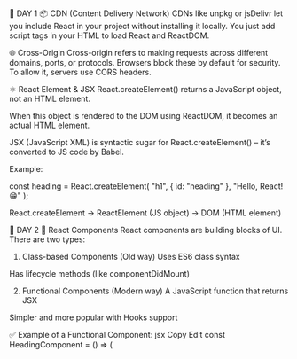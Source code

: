 🧠 DAY 1
📦 CDN (Content Delivery Network)
CDNs like unpkg or jsDelivr let you include React in your project without installing it locally.
You just add script tags in your HTML to load React and ReactDOM.

🌐 Cross-Origin
Cross-origin refers to making requests across different domains, ports, or protocols.
Browsers block these by default for security. To allow it, servers use CORS headers.

⚛️ React Element & JSX
React.createElement() returns a JavaScript object, not an HTML element.

When this object is rendered to the DOM using ReactDOM, it becomes an actual HTML element.

JSX (JavaScript XML) is syntactic sugar for React.createElement() – it’s converted to JS code by Babel.

Example:

const heading = React.createElement(
"h1",
{ id: "heading" },
"Hello, React! 😁"
);

React.createElement → ReactElement (JS object) → DOM (HTML element)

🧠 DAY 2
🧱 React Components
React components are building blocks of UI. There are two types:

1. Class-based Components (Old way)
   Uses ES6 class syntax

Has lifecycle methods (like componentDidMount)

2. Functional Components (Modern way)
   A JavaScript function that returns JSX

Simpler and more popular with Hooks support

✅ Example of a Functional Component:
jsx
Copy
Edit
const HeadingComponent = () => (

  <div id="container">
    <Title />
    <h1>This is a React Functional Component</h1>
  </div>
);

#Parcel

🚀 Parcel Overview (for React Development)
Parcel is a zero-config bundler used for modern web apps like React.

🔧 Development build is automatically optimized and fast.

🌐 Local server starts with live reload for development.

🧠 Hot Module Replacement (HMR) updates HTML/CSS/JS without full reload.

⚙️ File watching algorithm is written in C++ for performance.

⚡ Caching ensures super fast rebuilds.

🖼️ Image optimization is built-in during production.

🧹 Minification reduces file sizes by removing extra spaces and comments.

📦 Bundling combines all your files into optimized output.

🗜️ Compression helps reduce bandwidth and improves load speed.

🔑 Consistent hashing supports long-term caching in browsers.

✂️ Code splitting loads only what’s needed per route or module.

📤 Differential bundling creates separate bundles for modern and older browsers.

🌍 Browser list support allows targeting specific browser versions.

🛠️ Diagnostics give detailed error messages and hints.

🧯 Error handling is built-in for smooth dev experience.

🔐 HTTPS support for secure local development.

🌲 Tree shaking removes unused code automatically.

🧱 Different dev and production bundles with automatic switching.

📜 Transitive dependencies are handled automatically (no need to track them manually).

📦 Prod build: Use npx parcel build index.html (removes .parcel-cache, optimized for deployment).

DAY-3
#Babel
